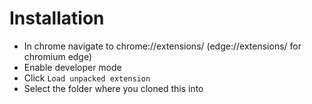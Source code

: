 # Installation

- In chrome navigate to chrome://extensions/ (edge://extensions/ for chromium edge)
- Enable developer mode
- Click `Load unpacked extension`
- Select the folder where you cloned this into
